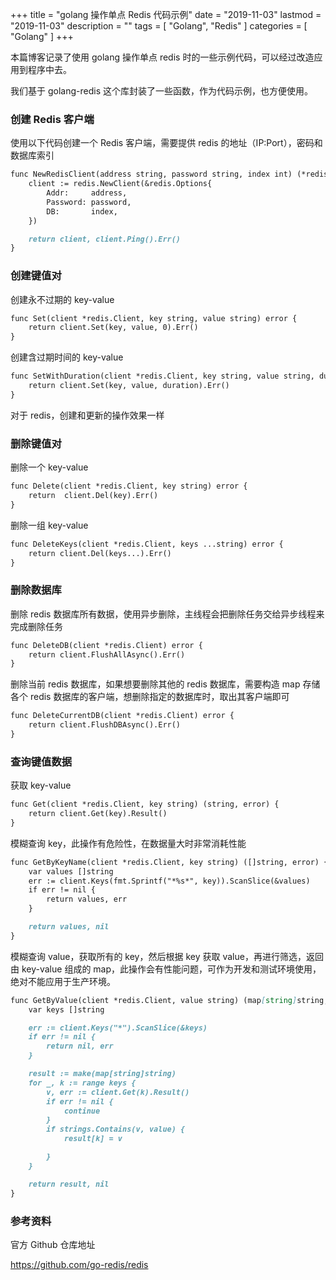 +++
title = "golang 操作单点 Redis 代码示例"
date = "2019-11-03"
lastmod = "2019-11-03"
description = ""
tags = [
    "Golang",
    "Redis"
]
categories = [
    "Golang"
]
+++

本篇博客记录了使用 golang 操作单点 redis 时的一些示例代码，可以经过改造应用到程序中去。

<!--more-->

我们基于 golang-redis 这个库封装了一些函数，作为代码示例，也方便使用。

### 创建 Redis 客户端
使用以下代码创建一个 Redis 客户端，需要提供 redis 的地址（IP:Port），密码和数据库索引
```markdown
func NewRedisClient(address string, password string, index int) (*redis.Client, error) {
	client := redis.NewClient(&redis.Options{
		Addr:     address,
		Password: password,
		DB:       index,
	})

	return client, client.Ping().Err()
}
```

### 创建键值对
创建永不过期的 key-value
```markdown
func Set(client *redis.Client, key string, value string) error {
	return client.Set(key, value, 0).Err()
}
```

创建含过期时间的 key-value
```markdown
func SetWithDuration(client *redis.Client, key string, value string, duration time.Duration) error {
	return client.Set(key, value, duration).Err()
}
```
对于 redis，创建和更新的操作效果一样

### 删除键值对
删除一个 key-value
```markdown
func Delete(client *redis.Client, key string) error {
	return  client.Del(key).Err()
}
```

删除一组 key-value
```markdown
func DeleteKeys(client *redis.Client, keys ...string) error {
	return client.Del(keys...).Err()
}
```

### 删除数据库
删除 redis 数据库所有数据，使用异步删除，主线程会把删除任务交给异步线程来完成删除任务
```markdown
func DeleteDB(client *redis.Client) error {
	return client.FlushAllAsync().Err()
}
```

删除当前 redis 数据库，如果想要删除其他的 redis 数据库，需要构造 map 存储各个 redis 数据库的客户端，想删除指定的数据库时，取出其客户端即可
```markdown
func DeleteCurrentDB(client *redis.Client) error {
	return client.FlushDBAsync().Err()
}
```

### 查询键值数据
获取 key-value
```markdown
func Get(client *redis.Client, key string) (string, error) {
	return client.Get(key).Result()
}
```

模糊查询 key，此操作有危险性，在数据量大时非常消耗性能
```markdown
func GetByKeyName(client *redis.Client, key string) ([]string, error) {
	var values []string
	err := client.Keys(fmt.Sprintf("*%s*", key)).ScanSlice(&values)
	if err != nil {
		return values, err
	}

	return values, nil
}
```

模糊查询 value，获取所有的 key，然后根据 key 获取 value，再进行筛选，返回由 key-value 组成的 map，此操作会有性能问题，可作为开发和测试环境使用，绝对不能应用于生产环境。
```markdown
func GetByValue(client *redis.Client, value string) (map[string]string, error) {
	var keys []string

	err := client.Keys("*").ScanSlice(&keys)
	if err != nil {
		return nil, err
	}

	result := make(map[string]string)
	for _, k := range keys {
		v, err := client.Get(k).Result()
		if err != nil {
			continue
		}
		if strings.Contains(v, value) {
			result[k] = v

		}
	}

	return result, nil
}
```

### 参考资料
官方 Github 仓库地址

https://github.com/go-redis/redis
